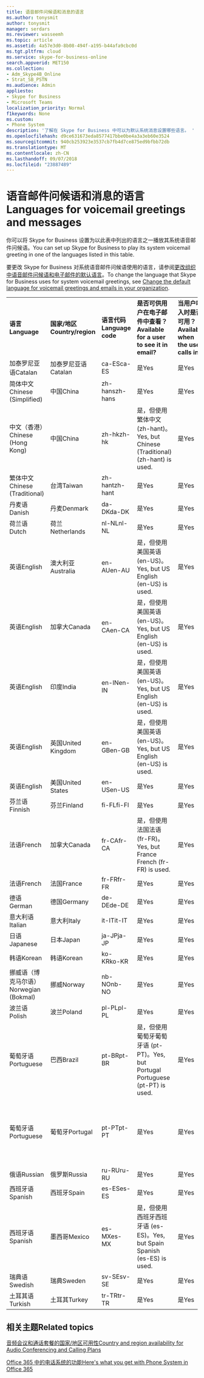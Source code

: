 ```yaml
---
title: 语音邮件问候语和消息的语言
ms.author: tonysmit
author: tonysmit
manager: serdars
ms.reviewer: wasseemh
ms.topic: article
ms.assetid: 4a57e3d0-8b08-494f-a195-b44afa9cbc0d
ms.tgt.pltfrm: cloud
ms.service: skype-for-business-online
search.appverid: MET150
ms.collection:
- Adm_Skype4B_Online
- Strat_SB_PSTN
ms.audience: Admin
appliesto:
- Skype for Business
- Microsoft Teams
localization_priority: Normal
f1keywords: None
ms.custom:
- Phone System
description: '了解在 Skype for Business 中可以为默认系统消息设置哪些语言。 '
ms.openlocfilehash: d9ce631673eda8577417bbe0be4a3a3eb60e3524
ms.sourcegitcommit: 940cb253923e3537cb7fb4d7ce875ed9bfbb72db
ms.translationtype: MT
ms.contentlocale: zh-CN
ms.lasthandoff: 09/07/2018
ms.locfileid: "23887489"
---
```

# <a name="languages-for-voicemail-greetings-and-messages"></a><span data-ttu-id="2658b-103">语音邮件问候语和消息的语言</span><span class="sxs-lookup"><span data-stu-id="2658b-103">Languages for voicemail greetings and messages</span></span>

<span data-ttu-id="2658b-104">你可以将 Skype for Business 设置为以此表中列出的语言之一播放其系统语音邮件问候语。</span><span class="sxs-lookup"><span data-stu-id="2658b-104">You can set up Skype for Business to play its system voicemail greeting in one of the languages listed in this table.</span></span>
  
<span data-ttu-id="2658b-105">要更改 Skype for Business 对系统语音邮件问候语使用的语言，请参阅[更改组织中语音邮件问候语和电子邮件的默认语言](change-the-default-language-for-greetings-and-emails.md)。</span><span class="sxs-lookup"><span data-stu-id="2658b-105">To change the language that Skype for Business uses for system voicemail greetings, see [Change the default language for voicemail greetings and emails in your organization](change-the-default-language-for-greetings-and-emails.md).</span></span>
  
|||||||
|:-----|:-----|:-----|:-----|:-----|:-----|
|<span data-ttu-id="2658b-106">**语言**</span><span class="sxs-lookup"><span data-stu-id="2658b-106">**Language**</span></span> <br/> |<span data-ttu-id="2658b-107">**国家/地区**</span><span class="sxs-lookup"><span data-stu-id="2658b-107">**Country/region**</span></span> <br/> |<span data-ttu-id="2658b-108">**语言代码**</span><span class="sxs-lookup"><span data-stu-id="2658b-108">**Language code**</span></span> <br/> |<span data-ttu-id="2658b-109">**是否可供用户在电子邮件中查看？**</span><span class="sxs-lookup"><span data-stu-id="2658b-109">**Available for a user to see it in email?**</span></span> <br/> |<span data-ttu-id="2658b-110">**当用户呼入时是否可用？**</span><span class="sxs-lookup"><span data-stu-id="2658b-110">**Available when the user calls in?**</span></span> <br/> |<span data-ttu-id="2658b-111">**转录是否可用？**</span><span class="sxs-lookup"><span data-stu-id="2658b-111">**Transcription available?**</span></span> <br/> |
|<span data-ttu-id="2658b-112">加泰罗尼亚语</span><span class="sxs-lookup"><span data-stu-id="2658b-112">Catalan</span></span>  <br/> |<span data-ttu-id="2658b-113">加泰罗尼亚语</span><span class="sxs-lookup"><span data-stu-id="2658b-113">Catalan</span></span>  <br/> |<span data-ttu-id="2658b-114">ca-ES</span><span class="sxs-lookup"><span data-stu-id="2658b-114">ca-ES</span></span>  <br/> |<span data-ttu-id="2658b-115">是</span><span class="sxs-lookup"><span data-stu-id="2658b-115">Yes</span></span>  <br/> |<span data-ttu-id="2658b-116">是</span><span class="sxs-lookup"><span data-stu-id="2658b-116">Yes</span></span>  <br/> |<span data-ttu-id="2658b-117">否</span><span class="sxs-lookup"><span data-stu-id="2658b-117">No</span></span>  <br/> |
|<span data-ttu-id="2658b-118">简体中文</span><span class="sxs-lookup"><span data-stu-id="2658b-118">Chinese (Simplified)</span></span>  <br/> |<span data-ttu-id="2658b-119">中国</span><span class="sxs-lookup"><span data-stu-id="2658b-119">China</span></span>  <br/> |<span data-ttu-id="2658b-120">zh-hans</span><span class="sxs-lookup"><span data-stu-id="2658b-120">zh-hans</span></span>  <br/> |<span data-ttu-id="2658b-121">是</span><span class="sxs-lookup"><span data-stu-id="2658b-121">Yes</span></span>  <br/> |<span data-ttu-id="2658b-122">是</span><span class="sxs-lookup"><span data-stu-id="2658b-122">Yes</span></span>  <br/> |<span data-ttu-id="2658b-123">是</span><span class="sxs-lookup"><span data-stu-id="2658b-123">Yes</span></span>  <br/> |
|<span data-ttu-id="2658b-124">中文（香港）</span><span class="sxs-lookup"><span data-stu-id="2658b-124">Chinese (Hong Kong)</span></span>  <br/> |<span data-ttu-id="2658b-125">中国</span><span class="sxs-lookup"><span data-stu-id="2658b-125">China</span></span>  <br/> |<span data-ttu-id="2658b-126">zh-hk</span><span class="sxs-lookup"><span data-stu-id="2658b-126">zh-hk</span></span>  <br/> |<span data-ttu-id="2658b-127">是，但使用繁体中文 (zh-hant)。</span><span class="sxs-lookup"><span data-stu-id="2658b-127">Yes, but Chinese (Traditional) (zh-hant) is used.</span></span>  <br/> | <span data-ttu-id="2658b-128">是</span><span class="sxs-lookup"><span data-stu-id="2658b-128">Yes</span></span> <br/> |<span data-ttu-id="2658b-129">是，但使用繁体中文 (zh-hant)。</span><span class="sxs-lookup"><span data-stu-id="2658b-129">Yes, but Chinese (Traditional) (zh-hant) is used.</span></span>  <br/> |
|<span data-ttu-id="2658b-130">繁体中文</span><span class="sxs-lookup"><span data-stu-id="2658b-130">Chinese (Traditional)</span></span>  <br/> |<span data-ttu-id="2658b-131">台湾</span><span class="sxs-lookup"><span data-stu-id="2658b-131">Taiwan</span></span>  <br/> |<span data-ttu-id="2658b-132">zh-hant</span><span class="sxs-lookup"><span data-stu-id="2658b-132">zh-hant</span></span>  <br/> |<span data-ttu-id="2658b-133">是</span><span class="sxs-lookup"><span data-stu-id="2658b-133">Yes</span></span>  <br/> |<span data-ttu-id="2658b-134">是</span><span class="sxs-lookup"><span data-stu-id="2658b-134">Yes</span></span>  <br/> |<span data-ttu-id="2658b-135">否</span><span class="sxs-lookup"><span data-stu-id="2658b-135">No</span></span>  <br/> |
|<span data-ttu-id="2658b-136">丹麦语</span><span class="sxs-lookup"><span data-stu-id="2658b-136">Danish</span></span>  <br/> |<span data-ttu-id="2658b-137">丹麦</span><span class="sxs-lookup"><span data-stu-id="2658b-137">Denmark</span></span>  <br/> |<span data-ttu-id="2658b-138">da-DK</span><span class="sxs-lookup"><span data-stu-id="2658b-138">da-DK</span></span>  <br/> |<span data-ttu-id="2658b-139">是</span><span class="sxs-lookup"><span data-stu-id="2658b-139">Yes</span></span>  <br/> |<span data-ttu-id="2658b-140">是</span><span class="sxs-lookup"><span data-stu-id="2658b-140">Yes</span></span>  <br/> |<span data-ttu-id="2658b-141">否</span><span class="sxs-lookup"><span data-stu-id="2658b-141">No</span></span>  <br/> |
|<span data-ttu-id="2658b-142">荷兰语</span><span class="sxs-lookup"><span data-stu-id="2658b-142">Dutch</span></span>  <br/> |<span data-ttu-id="2658b-143">荷兰</span><span class="sxs-lookup"><span data-stu-id="2658b-143">Netherlands</span></span>  <br/> |<span data-ttu-id="2658b-144">nl-NL</span><span class="sxs-lookup"><span data-stu-id="2658b-144">nl-NL</span></span>  <br/> |<span data-ttu-id="2658b-145">是</span><span class="sxs-lookup"><span data-stu-id="2658b-145">Yes</span></span>  <br/> |<span data-ttu-id="2658b-146">是</span><span class="sxs-lookup"><span data-stu-id="2658b-146">Yes</span></span>  <br/> |<span data-ttu-id="2658b-147">否</span><span class="sxs-lookup"><span data-stu-id="2658b-147">No</span></span>  <br/> |
|<span data-ttu-id="2658b-148">英语</span><span class="sxs-lookup"><span data-stu-id="2658b-148">English</span></span>  <br/> |<span data-ttu-id="2658b-149">澳大利亚</span><span class="sxs-lookup"><span data-stu-id="2658b-149">Australia</span></span>  <br/> |<span data-ttu-id="2658b-150">en-AU</span><span class="sxs-lookup"><span data-stu-id="2658b-150">en-AU</span></span>  <br/> |<span data-ttu-id="2658b-151">是，但使用美国英语 (en-US)。</span><span class="sxs-lookup"><span data-stu-id="2658b-151">Yes, but US English (en-US) is used.</span></span>  <br/> |<span data-ttu-id="2658b-152">是</span><span class="sxs-lookup"><span data-stu-id="2658b-152">Yes</span></span>  <br/> |<span data-ttu-id="2658b-153">是，但使用美国英语 (en-US)。</span><span class="sxs-lookup"><span data-stu-id="2658b-153">Yes, but US English (en-US) is used.</span></span>  <br/> |
|<span data-ttu-id="2658b-154">英语</span><span class="sxs-lookup"><span data-stu-id="2658b-154">English</span></span>  <br/> |<span data-ttu-id="2658b-155">加拿大</span><span class="sxs-lookup"><span data-stu-id="2658b-155">Canada</span></span>  <br/> |<span data-ttu-id="2658b-156">en-CA</span><span class="sxs-lookup"><span data-stu-id="2658b-156">en-CA</span></span>  <br/> |<span data-ttu-id="2658b-157">是，但使用美国英语 (en-US)。</span><span class="sxs-lookup"><span data-stu-id="2658b-157">Yes, but US English (en-US) is used.</span></span>  <br/> |<span data-ttu-id="2658b-158">是</span><span class="sxs-lookup"><span data-stu-id="2658b-158">Yes</span></span>  <br/> |<span data-ttu-id="2658b-159">是，但使用美国英语 (en-US)。</span><span class="sxs-lookup"><span data-stu-id="2658b-159">Yes, but US English (en-US) is used.</span></span>  <br/> |
|<span data-ttu-id="2658b-160">英语</span><span class="sxs-lookup"><span data-stu-id="2658b-160">English</span></span>  <br/> |<span data-ttu-id="2658b-161">印度</span><span class="sxs-lookup"><span data-stu-id="2658b-161">India</span></span>  <br/> |<span data-ttu-id="2658b-162">en-IN</span><span class="sxs-lookup"><span data-stu-id="2658b-162">en-IN</span></span>  <br/> |<span data-ttu-id="2658b-163">是，但使用美国英语 (en-US)。</span><span class="sxs-lookup"><span data-stu-id="2658b-163">Yes, but US English (en-US) is used.</span></span>  <br/> |<span data-ttu-id="2658b-164">是</span><span class="sxs-lookup"><span data-stu-id="2658b-164">Yes</span></span>  <br/> |<span data-ttu-id="2658b-165">是，但使用美国英语 (en-US)。</span><span class="sxs-lookup"><span data-stu-id="2658b-165">Yes, but US English (en-US) is used.</span></span>  <br/> |
|<span data-ttu-id="2658b-166">英语</span><span class="sxs-lookup"><span data-stu-id="2658b-166">English</span></span>  <br/> |<span data-ttu-id="2658b-167">英国</span><span class="sxs-lookup"><span data-stu-id="2658b-167">United Kingdom</span></span>  <br/> |<span data-ttu-id="2658b-168">en-GB</span><span class="sxs-lookup"><span data-stu-id="2658b-168">en-GB</span></span>  <br/> |<span data-ttu-id="2658b-169">是，但使用美国英语 (en-US)。</span><span class="sxs-lookup"><span data-stu-id="2658b-169">Yes, but US English (en-US) is used.</span></span>  <br/> |<span data-ttu-id="2658b-170">是</span><span class="sxs-lookup"><span data-stu-id="2658b-170">Yes</span></span>  <br/> |<span data-ttu-id="2658b-171">是，但使用美国英语 (en-US)。</span><span class="sxs-lookup"><span data-stu-id="2658b-171">Yes, but US English (en-US) is used.</span></span>  <br/> |
|<span data-ttu-id="2658b-172">英语</span><span class="sxs-lookup"><span data-stu-id="2658b-172">English</span></span>  <br/> |<span data-ttu-id="2658b-173">美国</span><span class="sxs-lookup"><span data-stu-id="2658b-173">United States</span></span>  <br/> |<span data-ttu-id="2658b-174">en-US</span><span class="sxs-lookup"><span data-stu-id="2658b-174">en-US</span></span>  <br/> |<span data-ttu-id="2658b-175">是</span><span class="sxs-lookup"><span data-stu-id="2658b-175">Yes</span></span>  <br/> |<span data-ttu-id="2658b-176">是</span><span class="sxs-lookup"><span data-stu-id="2658b-176">Yes</span></span>  <br/> |<span data-ttu-id="2658b-177">是</span><span class="sxs-lookup"><span data-stu-id="2658b-177">Yes</span></span>  <br/> |
|<span data-ttu-id="2658b-178">芬兰语</span><span class="sxs-lookup"><span data-stu-id="2658b-178">Finnish</span></span>  <br/> |<span data-ttu-id="2658b-179">芬兰</span><span class="sxs-lookup"><span data-stu-id="2658b-179">Finland</span></span>  <br/> |<span data-ttu-id="2658b-180">fi-FL</span><span class="sxs-lookup"><span data-stu-id="2658b-180">fi-Fl</span></span>  <br/> |<span data-ttu-id="2658b-181">是</span><span class="sxs-lookup"><span data-stu-id="2658b-181">Yes</span></span>  <br/> |<span data-ttu-id="2658b-182">是</span><span class="sxs-lookup"><span data-stu-id="2658b-182">Yes</span></span>  <br/> |<span data-ttu-id="2658b-183">否</span><span class="sxs-lookup"><span data-stu-id="2658b-183">No</span></span>  <br/> |
|<span data-ttu-id="2658b-184">法语</span><span class="sxs-lookup"><span data-stu-id="2658b-184">French</span></span>  <br/> |<span data-ttu-id="2658b-185">加拿大</span><span class="sxs-lookup"><span data-stu-id="2658b-185">Canada</span></span>  <br/> |<span data-ttu-id="2658b-186">fr-CA</span><span class="sxs-lookup"><span data-stu-id="2658b-186">fr-CA</span></span>  <br/> |<span data-ttu-id="2658b-187">是，但使用法国法语 (fr-FR)。</span><span class="sxs-lookup"><span data-stu-id="2658b-187">Yes, but France French (fr-FR) is used.</span></span>  <br/> |<span data-ttu-id="2658b-188">是</span><span class="sxs-lookup"><span data-stu-id="2658b-188">Yes</span></span>  <br/> |<span data-ttu-id="2658b-189">是，但使用法国法语 (fr-FR)。</span><span class="sxs-lookup"><span data-stu-id="2658b-189">Yes, but France French (fr-FR) is used.</span></span>  <br/> |
|<span data-ttu-id="2658b-190">法语</span><span class="sxs-lookup"><span data-stu-id="2658b-190">French</span></span>  <br/> |<span data-ttu-id="2658b-191">法国</span><span class="sxs-lookup"><span data-stu-id="2658b-191">France</span></span>  <br/> |<span data-ttu-id="2658b-192">fr-FR</span><span class="sxs-lookup"><span data-stu-id="2658b-192">fr-FR</span></span>  <br/> |<span data-ttu-id="2658b-193">是</span><span class="sxs-lookup"><span data-stu-id="2658b-193">Yes</span></span>  <br/> |<span data-ttu-id="2658b-194">是</span><span class="sxs-lookup"><span data-stu-id="2658b-194">Yes</span></span>  <br/> |<span data-ttu-id="2658b-195">是</span><span class="sxs-lookup"><span data-stu-id="2658b-195">Yes</span></span>  <br/> |
|<span data-ttu-id="2658b-196">德语</span><span class="sxs-lookup"><span data-stu-id="2658b-196">German</span></span>  <br/> |<span data-ttu-id="2658b-197">德国</span><span class="sxs-lookup"><span data-stu-id="2658b-197">Germany</span></span>  <br/> |<span data-ttu-id="2658b-198">de-DE</span><span class="sxs-lookup"><span data-stu-id="2658b-198">de-DE</span></span>  <br/> |<span data-ttu-id="2658b-199">是</span><span class="sxs-lookup"><span data-stu-id="2658b-199">Yes</span></span>  <br/> |<span data-ttu-id="2658b-200">是</span><span class="sxs-lookup"><span data-stu-id="2658b-200">Yes</span></span>  <br/> |<span data-ttu-id="2658b-201">是</span><span class="sxs-lookup"><span data-stu-id="2658b-201">Yes</span></span>  <br/> |
|<span data-ttu-id="2658b-202">意大利语</span><span class="sxs-lookup"><span data-stu-id="2658b-202">Italian</span></span>  <br/> |<span data-ttu-id="2658b-203">意大利</span><span class="sxs-lookup"><span data-stu-id="2658b-203">Italy</span></span>  <br/> |<span data-ttu-id="2658b-204">it-IT</span><span class="sxs-lookup"><span data-stu-id="2658b-204">it-IT</span></span>  <br/> |<span data-ttu-id="2658b-205">是</span><span class="sxs-lookup"><span data-stu-id="2658b-205">Yes</span></span>  <br/> |<span data-ttu-id="2658b-206">是</span><span class="sxs-lookup"><span data-stu-id="2658b-206">Yes</span></span>  <br/> |<span data-ttu-id="2658b-207">是</span><span class="sxs-lookup"><span data-stu-id="2658b-207">Yes</span></span>  <br/> |
|<span data-ttu-id="2658b-208">日语</span><span class="sxs-lookup"><span data-stu-id="2658b-208">Japanese</span></span>  <br/> |<span data-ttu-id="2658b-209">日本</span><span class="sxs-lookup"><span data-stu-id="2658b-209">Japan</span></span>  <br/> |<span data-ttu-id="2658b-210">ja-JP</span><span class="sxs-lookup"><span data-stu-id="2658b-210">ja-JP</span></span>  <br/> |<span data-ttu-id="2658b-211">是</span><span class="sxs-lookup"><span data-stu-id="2658b-211">Yes</span></span>  <br/> |<span data-ttu-id="2658b-212">是</span><span class="sxs-lookup"><span data-stu-id="2658b-212">Yes</span></span>  <br/> |<span data-ttu-id="2658b-213">否</span><span class="sxs-lookup"><span data-stu-id="2658b-213">No</span></span>  <br/> |
|<span data-ttu-id="2658b-214">韩语</span><span class="sxs-lookup"><span data-stu-id="2658b-214">Korean</span></span>  <br/> |<span data-ttu-id="2658b-215">韩语</span><span class="sxs-lookup"><span data-stu-id="2658b-215">Korean</span></span>  <br/> |<span data-ttu-id="2658b-216">ko-KR</span><span class="sxs-lookup"><span data-stu-id="2658b-216">ko-KR</span></span>  <br/> |<span data-ttu-id="2658b-217">是</span><span class="sxs-lookup"><span data-stu-id="2658b-217">Yes</span></span>  <br/> |<span data-ttu-id="2658b-218">是</span><span class="sxs-lookup"><span data-stu-id="2658b-218">Yes</span></span>  <br/> |<span data-ttu-id="2658b-219">否</span><span class="sxs-lookup"><span data-stu-id="2658b-219">No</span></span>  <br/> |
|<span data-ttu-id="2658b-220">挪威语（博克马尔语）</span><span class="sxs-lookup"><span data-stu-id="2658b-220">Norwegian (Bokmal)</span></span>  <br/> |<span data-ttu-id="2658b-221">挪威</span><span class="sxs-lookup"><span data-stu-id="2658b-221">Norway</span></span>  <br/> |<span data-ttu-id="2658b-222">nb-NO</span><span class="sxs-lookup"><span data-stu-id="2658b-222">nb-NO</span></span>  <br/> |<span data-ttu-id="2658b-223">是</span><span class="sxs-lookup"><span data-stu-id="2658b-223">Yes</span></span>  <br/> |<span data-ttu-id="2658b-224">是</span><span class="sxs-lookup"><span data-stu-id="2658b-224">Yes</span></span>  <br/> |<span data-ttu-id="2658b-225">否</span><span class="sxs-lookup"><span data-stu-id="2658b-225">No</span></span>  <br/> |
|<span data-ttu-id="2658b-226">波兰语</span><span class="sxs-lookup"><span data-stu-id="2658b-226">Polish</span></span>  <br/> |<span data-ttu-id="2658b-227">波兰</span><span class="sxs-lookup"><span data-stu-id="2658b-227">Poland</span></span>  <br/> |<span data-ttu-id="2658b-228">pl-PL</span><span class="sxs-lookup"><span data-stu-id="2658b-228">pl-PL</span></span>  <br/> |<span data-ttu-id="2658b-229">是</span><span class="sxs-lookup"><span data-stu-id="2658b-229">Yes</span></span>  <br/> | <span data-ttu-id="2658b-230">是</span><span class="sxs-lookup"><span data-stu-id="2658b-230">Yes</span></span> <br/> |<span data-ttu-id="2658b-231">否</span><span class="sxs-lookup"><span data-stu-id="2658b-231">No</span></span>  <br/> |
|<span data-ttu-id="2658b-232">葡萄牙语</span><span class="sxs-lookup"><span data-stu-id="2658b-232">Portuguese</span></span>  <br/> |<span data-ttu-id="2658b-233">巴西</span><span class="sxs-lookup"><span data-stu-id="2658b-233">Brazil</span></span>  <br/> |<span data-ttu-id="2658b-234">pt-BR</span><span class="sxs-lookup"><span data-stu-id="2658b-234">pt-BR</span></span>  <br/> |<span data-ttu-id="2658b-235">是，但使用葡萄牙葡萄牙语 (pt-PT)。</span><span class="sxs-lookup"><span data-stu-id="2658b-235">Yes, but Portugal Portuguese (pt-PT) is used.</span></span>  <br/> |<span data-ttu-id="2658b-236">是</span><span class="sxs-lookup"><span data-stu-id="2658b-236">Yes</span></span>  <br/> |<span data-ttu-id="2658b-237">是</span><span class="sxs-lookup"><span data-stu-id="2658b-237">Yes</span></span>  <br/> |
|<span data-ttu-id="2658b-238">葡萄牙语</span><span class="sxs-lookup"><span data-stu-id="2658b-238">Portuguese</span></span>  <br/> |<span data-ttu-id="2658b-239">葡萄牙</span><span class="sxs-lookup"><span data-stu-id="2658b-239">Portugal</span></span>  <br/> |<span data-ttu-id="2658b-240">pt-PT</span><span class="sxs-lookup"><span data-stu-id="2658b-240">pt-PT</span></span>  <br/> |<span data-ttu-id="2658b-241">是</span><span class="sxs-lookup"><span data-stu-id="2658b-241">Yes</span></span>  <br/> |<span data-ttu-id="2658b-242">是</span><span class="sxs-lookup"><span data-stu-id="2658b-242">Yes</span></span>  <br/> |<span data-ttu-id="2658b-243">是，但使用巴西葡萄牙语 (pt-BR)。</span><span class="sxs-lookup"><span data-stu-id="2658b-243">Yes, but Brazil Portuguese (pt-BR) is used.</span></span>  <br/> |
|<span data-ttu-id="2658b-244">俄语</span><span class="sxs-lookup"><span data-stu-id="2658b-244">Russian</span></span>  <br/> |<span data-ttu-id="2658b-245">俄罗斯</span><span class="sxs-lookup"><span data-stu-id="2658b-245">Russia</span></span>  <br/> |<span data-ttu-id="2658b-246">ru-RU</span><span class="sxs-lookup"><span data-stu-id="2658b-246">ru-RU</span></span>  <br/> |<span data-ttu-id="2658b-247">是</span><span class="sxs-lookup"><span data-stu-id="2658b-247">Yes</span></span>  <br/> |<span data-ttu-id="2658b-248">是</span><span class="sxs-lookup"><span data-stu-id="2658b-248">Yes</span></span>  <br/> |<span data-ttu-id="2658b-249">否</span><span class="sxs-lookup"><span data-stu-id="2658b-249">No</span></span>  <br/> |
|<span data-ttu-id="2658b-250">西班牙语</span><span class="sxs-lookup"><span data-stu-id="2658b-250">Spanish</span></span>  <br/> |<span data-ttu-id="2658b-251">西班牙</span><span class="sxs-lookup"><span data-stu-id="2658b-251">Spain</span></span>  <br/> |<span data-ttu-id="2658b-252">es-ES</span><span class="sxs-lookup"><span data-stu-id="2658b-252">es-ES</span></span>  <br/> |<span data-ttu-id="2658b-253">是</span><span class="sxs-lookup"><span data-stu-id="2658b-253">Yes</span></span>  <br/> |<span data-ttu-id="2658b-254">是</span><span class="sxs-lookup"><span data-stu-id="2658b-254">Yes</span></span>  <br/> |<span data-ttu-id="2658b-255">是</span><span class="sxs-lookup"><span data-stu-id="2658b-255">Yes</span></span>  <br/> |
|<span data-ttu-id="2658b-256">西班牙语</span><span class="sxs-lookup"><span data-stu-id="2658b-256">Spanish</span></span>  <br/> |<span data-ttu-id="2658b-257">墨西哥</span><span class="sxs-lookup"><span data-stu-id="2658b-257">Mexico</span></span>  <br/> |<span data-ttu-id="2658b-258">es-MX</span><span class="sxs-lookup"><span data-stu-id="2658b-258">es-MX</span></span>  <br/> |<span data-ttu-id="2658b-259">是，但使用西班牙西班牙语 (es-ES)。</span><span class="sxs-lookup"><span data-stu-id="2658b-259">Yes, but Spain Spanish (es-ES) is used.</span></span>  <br/> |<span data-ttu-id="2658b-260">是</span><span class="sxs-lookup"><span data-stu-id="2658b-260">Yes</span></span>  <br/> |<span data-ttu-id="2658b-261">是，但使用西班牙西班牙语 (es-ES)。</span><span class="sxs-lookup"><span data-stu-id="2658b-261">Yes, but Spain Spanish (es-ES) is used.</span></span>  <br/> |
|<span data-ttu-id="2658b-262">瑞典语</span><span class="sxs-lookup"><span data-stu-id="2658b-262">Swedish</span></span>  <br/> |<span data-ttu-id="2658b-263">瑞典</span><span class="sxs-lookup"><span data-stu-id="2658b-263">Sweden</span></span>  <br/> |<span data-ttu-id="2658b-264">sv-SE</span><span class="sxs-lookup"><span data-stu-id="2658b-264">sv-SE</span></span>  <br/> |<span data-ttu-id="2658b-265">是</span><span class="sxs-lookup"><span data-stu-id="2658b-265">Yes</span></span>  <br/> |<span data-ttu-id="2658b-266">是</span><span class="sxs-lookup"><span data-stu-id="2658b-266">Yes</span></span>  <br/> |<span data-ttu-id="2658b-267">否</span><span class="sxs-lookup"><span data-stu-id="2658b-267">No</span></span>  <br/> |
|<span data-ttu-id="2658b-268">土耳其语</span><span class="sxs-lookup"><span data-stu-id="2658b-268">Turkish</span></span>  <br/> |<span data-ttu-id="2658b-269">土耳其</span><span class="sxs-lookup"><span data-stu-id="2658b-269">Turkey</span></span>  <br/> |<span data-ttu-id="2658b-270">tr-TR</span><span class="sxs-lookup"><span data-stu-id="2658b-270">tr-TR</span></span>  <br/> |<span data-ttu-id="2658b-271">是</span><span class="sxs-lookup"><span data-stu-id="2658b-271">Yes</span></span>  <br/> |<span data-ttu-id="2658b-272">是</span><span class="sxs-lookup"><span data-stu-id="2658b-272">Yes</span></span>  <br/> |<span data-ttu-id="2658b-273">否</span><span class="sxs-lookup"><span data-stu-id="2658b-273">No</span></span>  <br/> |
   
## <a name="related-topics"></a><span data-ttu-id="2658b-274">相关主题</span><span class="sxs-lookup"><span data-stu-id="2658b-274">Related topics</span></span>
[<span data-ttu-id="2658b-275">音频会议和通话套餐的国家/地区可用性</span><span class="sxs-lookup"><span data-stu-id="2658b-275">Country and region availability for Audio Conferencing and Calling Plans</span></span>](country-and-region-availability-for-audio-conferencing-and-calling-plans/country-and-region-availability-for-audio-conferencing-and-calling-plans.md)

[<span data-ttu-id="2658b-276">Office 365 中的电话系统的功能</span><span class="sxs-lookup"><span data-stu-id="2658b-276">Here's what you get with Phone System in Office 365</span></span>](here-s-what-you-get-with-phone-system.md)
  
  
 